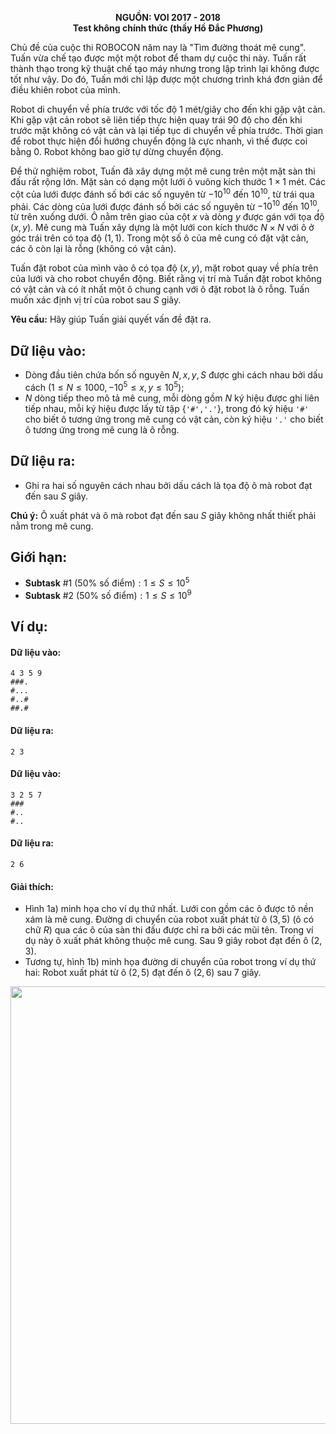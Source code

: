 **<center>NGUỒN: VOI 2017 - 2018</center>**
**<center>Test không chính thức (thầy Hồ Đắc Phương)</center>**

Chủ đề của cuộc thi ROBOCON năm nay là "Tìm đường thoát mê cung". Tuấn vừa chế tạo được một một robot để tham dự cuộc thi này. Tuấn rất thành thạo trong kỹ thuật chế tạo máy nhưng trong lập trình lại không được tốt như vậy. Do đó, Tuấn mới chỉ lập được một chương trình khá đơn giản để điều khiên robot của mình.

Robot di chuyển về phía trước với tốc độ $1$ mét/giây cho đến khi gặp vật cản. Khi gặp vật cản robot sẽ liên tiếp thực hiện quay trái $90$ độ cho đến khi trước mặt không có vật cản và lại tiếp tục di chuyển về phía trước. Thời gian để robot thực hiện đổi hướng chuyển động là cực nhanh, vì thế được coi bằng 0. Robot không bao giờ tự dừng chuyển động.

Để thử nghiệm robot, Tuấn đã xây dựng một mê cung trên một mặt sàn thi đấu rất rộng lớn. Mặt sàn có dạng một lưới ô vuông kích thước $1\times 1$ mét. Các cột của lưới được đánh số bới các số nguyên từ $-10^{10}$ đến $10^{10}$, từ trái qua phải. Các dòng của lưới được đánh số bởi các số nguyên từ $-10^{10}$ đến $10^{10}$, từ trên xuống dưới. Ô nằm trên giao của cột $x$ và dòng $y$ được gán với tọa độ $(x, y)$. Mê cung mà Tuấn xây dựng là một lưới con kích thước $N\times N$ với ô ở góc trái trên có tọa độ $(1, 1)$. Trong một số ô của mê cung có đặt vật cản, các ô còn lại là rỗng (không có vật cản).

Tuấn đặt robot của mình vào ô có tọa độ $(x, y)$, mặt robot quay về phía trên của lưới và cho robot chuyển động. Biết rằng vị trí mà Tuấn đặt robot không có vật cản và có ít nhất một ô chung cạnh với ô đặt robot là ô rỗng. Tuấn muốn xác định vị trí của robot sau $S$ giây.

**Yêu cầu:** Hãy giúp Tuấn giải quyết vấn đề đặt ra.

## Dữ liệu vào:
- Dòng đầu tiên chứa bốn số nguyên $N, x, y, S$ được ghi cách nhau bởi dấu cách $(1 ≤ N ≤ 1000, -10^5 \le x, y \le 10^5)$;
- $N$ dòng tiếp theo mô tả mê cung, mỗi dòng gồm $N$ ký hiệu được ghi liên tiếp nhau, mỗi ký hiệu được lấy từ tập $\{$`'#','.'`$\}$, trong đó ký hiệu `'#'` cho biết ô tương ứng trong mê cung có vật cản, còn ký hiệu `'.'` cho biết ô tương ứng trong mê cung là ô rỗng.

## Dữ liệu ra:
- Ghi ra hai số nguyên cách nhau bởi dấu cách là tọa độ ô mà robot đạt đến sau $S$ giây.

**Chú ý:** Ô xuất phát và ô mà robot đạt đến sau $S$ giây không nhất thiết phải nằm trong mê cung.

## Giới hạn:
- **Subtask** $\#1$ $(50\%\text{ số điểm}): 1 \le S \le 10^5$
- **Subtask** $\#2$ $(50\%\text{ số điểm}): 1 \le S \le 10^9$

## Ví dụ:
#### Dữ liệu vào:
```
4 3 5 9
###.
#...
#..#
##.#
```

#### Dữ liệu ra:
```
2 3
```

#### Dữ liệu vào:
```
3 2 5 7
###
#..
#..
```

#### Dữ liệu ra:
```
2 6
```

#### Giải thích:
- Hình 1a) minh họa cho ví dụ thứ nhất. Lưới con gồm các ô được tô nền xám là mê cung. Đường di chuyển của robot xuất phát từ ô $(3, 5)$ (ô có chữ $R$) qua các ô của sàn thi đấu được chỉ ra bởi các mũi tên. Trong ví dụ này ô xuất phát không thuộc mê cung. Sau $9$ giây robot đạt đến ô $(2, 3)$.
- Tương tự, hình 1b) minh họa đường di chuyển của robot trong ví dụ thứ hai: Robot xuất phát từ ô $(2,5)$ đạt đến ô $(2,6)$ sau $7$ giây.
<center><img src="/images/problems/1506/robot.png" width=700px></center>